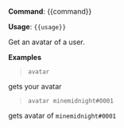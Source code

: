 **Command**: {{command}}

**Usage**: `{{usage}}`


Get an avatar of a user.


**Examples**

> `avatar`

gets your avatar

> `avatar minemidnight#0001`

gets avatar of `minemidnight#0001`